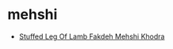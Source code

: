# mehshi

 * [Stuffed Leg Of Lamb Fakdeh Mehshi Khodra](index/s/stuffed-leg-of-lamb-fakdeh-mehshi-khodra-233061.json)
